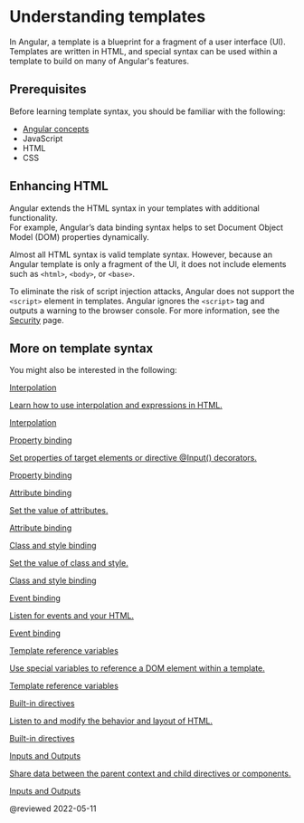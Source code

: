 # Understanding templates

In Angular, a template is a blueprint for a fragment of a user interface (UI).  Templates are written in HTML, and special syntax can be used within a template to build on many of Angular's features.

## Prerequisites

Before learning template syntax, you should be familiar with the following:

* [Angular concepts](guide/architecture)
* JavaScript
* HTML
* CSS

## Enhancing HTML

Angular extends the HTML syntax in your templates with additional functionality.  
For example, Angular’s data binding syntax helps to set Document Object Model (DOM) properties dynamically.

Almost all HTML syntax is valid template syntax.  However, because an Angular template is only a fragment of the UI, it does not include elements such as `<html>`, `<body>`, or `<base>`.

<div class="alert is-important">

To eliminate the risk of script injection attacks, Angular does not support the `<script>` element in templates.  Angular ignores the `<script>` tag and outputs a warning to the browser console.
For more information, see the [Security](guide/security) page.

</div>

## More on template syntax

You might also be interested in the following:

<div class="card-container">
    <a href="guide/interpolation" class="docs-card" title="Interpolation">
        <section>Interpolation</section>
        <p>Learn how to use interpolation and expressions in HTML.</p>
        <p class="card-footer">Interpolation</p>
    </a>
    <a href="guide/property-binding" class="docs-card" title="Property binding">
        <section>Property binding</section>
        <p>Set properties of target elements or directive @Input() decorators.</p>
        <p class="card-footer">Property binding</p>
    </a>
    <a href="guide/attribute-binding" class="docs-card" title="Attribute binding">
        <section>Attribute binding</section>
        <p>Set the value of attributes.</p>
        <p class="card-footer">Attribute binding</p>
    </a>
    <a href="guide/class-binding" class="docs-card" title="Class and style binding">
        <section>Class and style binding</section>
        <p>Set the value of class and style.</p>
        <p class="card-footer">Class and style binding</p>
    </a>
    <a href="guide/event-binding" class="docs-card" title="Event binding">
        <section>Event binding</section>
        <p>Listen for events and your HTML.</p>
        <p class="card-footer">Event binding</p>
    </a>
    <a href="guide/template-reference-variables" class="docs-card" title="Template reference variables">
        <section>Template reference variables</section>
        <p>Use special variables to reference a DOM element within a template.</p>
        <p class="card-footer">Template reference variables</p>
    </a>
    <a href="guide/built-in-directives" class="docs-card" title="Built-in directives">
        <section>Built-in directives</section>
        <p>Listen to and modify the behavior and layout of HTML.</p>
        <p class="card-footer">Built-in directives</p>
    </a>
    <a href="guide/inputs-outputs" class="docs-card" title="Inputs and Outputs">
        <section>Inputs and Outputs</section>
        <p>Share data between the parent context and child directives or components.</p>
        <p class="card-footer">Inputs and Outputs</p>
    </a>
</div>

@reviewed 2022-05-11
